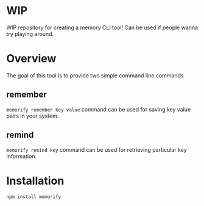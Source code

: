 # WIP
WIP repository for creating a memory CLI tool! 
Can be used if people wanna try playing around.

# Overview
The goal of this tool is to provide two simple command line commands

## remember
`memorify remember key value` command can be used for saving key value pairs in your system.

## remind
`memorify remind key` command can be used for retrieving particular key information.

# Installation
`npm install memorify`